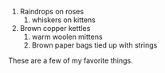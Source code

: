 1. Raindrops on roses
    1. whiskers on kittens
2. Brown copper kettles
    1. warm woolen mittens
    2. Brown paper bags tied up with strings

These are a few of my favorite things.
